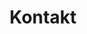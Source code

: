 ---
title: Kontakt
menus: header
layout: contact
permalink: /kontakt/
image: assets/page/kontakt/kontakt.png
---